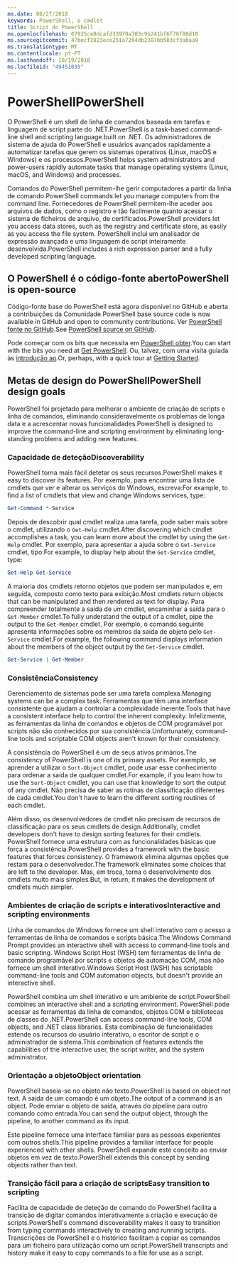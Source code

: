 ```yaml
---
ms.date: 08/27/2018
keywords: PowerShell, o cmdlet
title: Script do PowerShell
ms.openlocfilehash: 07925ce8dcafd33970a703c9b241bf6f76f88d10
ms.sourcegitcommit: 47becf2823ece251a7264db2387bb503cf3abaa9
ms.translationtype: MT
ms.contentlocale: pt-PT
ms.lasthandoff: 10/19/2018
ms.locfileid: "49451035"
---
```

# <a name="powershell"></a><span data-ttu-id="6dc65-103">PowerShell</span><span class="sxs-lookup"><span data-stu-id="6dc65-103">PowerShell</span></span>

<span data-ttu-id="6dc65-104">O PowerShell é um shell de linha de comandos baseada em tarefas e linguagem de script parte do .NET.</span><span class="sxs-lookup"><span data-stu-id="6dc65-104">PowerShell is a task-based command-line shell and scripting language built on .NET.</span></span>
<span data-ttu-id="6dc65-105">Os administradores de sistema de ajuda do PowerShell e usuários avançados rapidamente a automatizar tarefas que gerem os sistemas operativos (Linux, macOS e Windows) e os processos.</span><span class="sxs-lookup"><span data-stu-id="6dc65-105">PowerShell helps system administrators and power-users rapidly automate tasks that manage operating systems (Linux, macOS, and Windows) and processes.</span></span>

<span data-ttu-id="6dc65-106">Comandos do PowerShell permitem-lhe gerir computadores a partir da linha de comando.</span><span class="sxs-lookup"><span data-stu-id="6dc65-106">PowerShell commands let you manage computers from the command line.</span></span> <span data-ttu-id="6dc65-107">Fornecedores de PowerShell permitem-lhe aceder aos arquivos de dados, como o registro e tão facilmente quanto acessar o sistema de ficheiros de arquivo, de certificados.</span><span class="sxs-lookup"><span data-stu-id="6dc65-107">PowerShell providers let you access data stores, such as the registry and certificate store, as easily as you access the file system.</span></span> <span data-ttu-id="6dc65-108">PowerShell inclui um analisador de expressão avançada e uma linguagem de script inteiramente desenvolvida.</span><span class="sxs-lookup"><span data-stu-id="6dc65-108">PowerShell includes a rich expression parser and a fully developed scripting language.</span></span>

## <a name="powershell-is-open-source"></a><span data-ttu-id="6dc65-109">O PowerShell é o código-fonte aberto</span><span class="sxs-lookup"><span data-stu-id="6dc65-109">PowerShell is open-source</span></span>

<span data-ttu-id="6dc65-110">Código-fonte base do PowerShell está agora disponível no GitHub e aberta a contribuições da Comunidade.</span><span class="sxs-lookup"><span data-stu-id="6dc65-110">PowerShell base source code is now available in GitHub and open to community contributions.</span></span>
<span data-ttu-id="6dc65-111">Ver [PowerShell fonte no GitHub](https://github.com/powershell/powershell).</span><span class="sxs-lookup"><span data-stu-id="6dc65-111">See [PowerShell source on GitHub](https://github.com/powershell/powershell).</span></span>

<span data-ttu-id="6dc65-112">Pode começar com os bits que necessita em [PowerShell obter](https://github.com/PowerShell/PowerShell#get-powershell).</span><span class="sxs-lookup"><span data-stu-id="6dc65-112">You can start with the bits you need at [Get PowerShell](https://github.com/PowerShell/PowerShell#get-powershell).</span></span>
<span data-ttu-id="6dc65-113">Ou, talvez, com uma visita guiada às [introdução ao](https://github.com/PowerShell/PowerShell/blob/master/docs/learning-powershell).</span><span class="sxs-lookup"><span data-stu-id="6dc65-113">Or, perhaps, with a quick tour at [Getting Started](https://github.com/PowerShell/PowerShell/blob/master/docs/learning-powershell).</span></span>

## <a name="powershell-design-goals"></a><span data-ttu-id="6dc65-114">Metas de design do PowerShell</span><span class="sxs-lookup"><span data-stu-id="6dc65-114">PowerShell design goals</span></span>

<span data-ttu-id="6dc65-115">PowerShell foi projetado para melhorar o ambiente de criação de scripts e linha de comandos, eliminando consideravelmente os problemas de longa data e a acrescentar novas funcionalidades.</span><span class="sxs-lookup"><span data-stu-id="6dc65-115">PowerShell is designed to improve the command-line and scripting environment by eliminating long-standing problems and adding new features.</span></span>

### <a name="discoverability"></a><span data-ttu-id="6dc65-116">Capacidade de deteção</span><span class="sxs-lookup"><span data-stu-id="6dc65-116">Discoverability</span></span>

<span data-ttu-id="6dc65-117">PowerShell torna mais fácil detetar os seus recursos.</span><span class="sxs-lookup"><span data-stu-id="6dc65-117">PowerShell makes it easy to discover its features.</span></span> <span data-ttu-id="6dc65-118">Por exemplo, para encontrar uma lista de cmdlets que ver e alterar os serviços do Windows, escreva:</span><span class="sxs-lookup"><span data-stu-id="6dc65-118">For example, to find a list of cmdlets that view and change Windows services, type:</span></span>

```powershell
Get-Command *-Service
```

<span data-ttu-id="6dc65-119">Depois de descobrir qual cmdlet realiza uma tarefa, pode saber mais sobre o cmdlet, utilizando o `Get-Help` cmdlet.</span><span class="sxs-lookup"><span data-stu-id="6dc65-119">After discovering which cmdlet accomplishes a task, you can learn more about the cmdlet by using the `Get-Help` cmdlet.</span></span> <span data-ttu-id="6dc65-120">Por exemplo, para apresentar a ajuda sobre o `Get-Service` cmdlet, tipo:</span><span class="sxs-lookup"><span data-stu-id="6dc65-120">For example, to display help about the `Get-Service` cmdlet, type:</span></span>

```powershell
Get-Help Get-Service
```

<span data-ttu-id="6dc65-121">A maioria dos cmdlets retorno objetos que podem ser manipulados e, em seguida, composto como texto para exibição.</span><span class="sxs-lookup"><span data-stu-id="6dc65-121">Most cmdlets return objects that can be manipulated and then rendered as text for display.</span></span> <span data-ttu-id="6dc65-122">Para compreender totalmente a saída de um cmdlet, encaminhar a saída para o `Get-Member` cmdlet.</span><span class="sxs-lookup"><span data-stu-id="6dc65-122">To fully understand the output of a cmdlet, pipe the output to the `Get-Member` cmdlet.</span></span> <span data-ttu-id="6dc65-123">Por exemplo, o comando seguinte apresenta informações sobre os membros da saída de objeto pelo `Get-Service` cmdlet.</span><span class="sxs-lookup"><span data-stu-id="6dc65-123">For example, the following command displays information about the members of the object output by the `Get-Service` cmdlet.</span></span>

```powershell
Get-Service | Get-Member
```

### <a name="consistency"></a><span data-ttu-id="6dc65-124">Consistência</span><span class="sxs-lookup"><span data-stu-id="6dc65-124">Consistency</span></span>

<span data-ttu-id="6dc65-125">Gerenciamento de sistemas pode ser uma tarefa complexa.</span><span class="sxs-lookup"><span data-stu-id="6dc65-125">Managing systems can be a complex task.</span></span> <span data-ttu-id="6dc65-126">Ferramentas que têm uma interface consistente que ajudam a controlar a complexidade inerente.</span><span class="sxs-lookup"><span data-stu-id="6dc65-126">Tools that have a consistent interface help to control the inherent complexity.</span></span> <span data-ttu-id="6dc65-127">Infelizmente, as ferramentas da linha de comandos e objetos de COM programável por scripts não são conhecidos por sua consistência.</span><span class="sxs-lookup"><span data-stu-id="6dc65-127">Unfortunately, command-line tools and scriptable COM objects aren't known for their consistency.</span></span>

<span data-ttu-id="6dc65-128">A consistência do PowerShell é um de seus ativos primários.</span><span class="sxs-lookup"><span data-stu-id="6dc65-128">The consistency of PowerShell is one of its primary assets.</span></span> <span data-ttu-id="6dc65-129">Por exemplo, se aprender a utilizar o `Sort-Object` cmdlet, pode usar esse conhecimento para ordenar a saída de qualquer cmdlet.</span><span class="sxs-lookup"><span data-stu-id="6dc65-129">For example, if you learn how to use the `Sort-Object` cmdlet, you can use that knowledge to sort the output of any cmdlet.</span></span> <span data-ttu-id="6dc65-130">Não precisa de saber as rotinas de classificação diferentes de cada cmdlet.</span><span class="sxs-lookup"><span data-stu-id="6dc65-130">You don't have to learn the different sorting routines of each cmdlet.</span></span>

<span data-ttu-id="6dc65-131">Além disso, os desenvolvedores de cmdlet não precisam de recursos de classificação para os seus cmdlets de design.</span><span class="sxs-lookup"><span data-stu-id="6dc65-131">Additionally, cmdlet developers don't have to design sorting features for their cmdlets.</span></span> <span data-ttu-id="6dc65-132">PowerShell fornece uma estrutura com as funcionalidades básicas que força a consistência.</span><span class="sxs-lookup"><span data-stu-id="6dc65-132">PowerShell provides a framework with the basic features that forces consistency.</span></span> <span data-ttu-id="6dc65-133">O framework elimina algumas opções que restam para o desenvolvedor.</span><span class="sxs-lookup"><span data-stu-id="6dc65-133">The framework eliminates some choices that are left to the developer.</span></span> <span data-ttu-id="6dc65-134">Mas, em troca, torna o desenvolvimento dos cmdlets muito mais simples.</span><span class="sxs-lookup"><span data-stu-id="6dc65-134">But, in return, it makes the development of cmdlets much simpler.</span></span>

### <a name="interactive-and-scripting-environments"></a><span data-ttu-id="6dc65-135">Ambientes de criação de scripts e interativos</span><span class="sxs-lookup"><span data-stu-id="6dc65-135">Interactive and scripting environments</span></span>

<span data-ttu-id="6dc65-136">Linha de comandos do Windows fornece um shell interativo com o acesso a ferramentas de linha de comandos e scripts básica.</span><span class="sxs-lookup"><span data-stu-id="6dc65-136">The Windows Command Prompt provides an interactive shell with access to command-line tools and basic scripting.</span></span> <span data-ttu-id="6dc65-137">Windows Script Host (WSH) tem ferramentas de linha de comando programável por scripts e objetos de automação COM, mas não fornece um shell interativo.</span><span class="sxs-lookup"><span data-stu-id="6dc65-137">Windows Script Host (WSH) has scriptable command-line tools and COM automation objects, but doesn't provide an interactive shell.</span></span>

<span data-ttu-id="6dc65-138">PowerShell combina um shell interativo e um ambiente de script.</span><span class="sxs-lookup"><span data-stu-id="6dc65-138">PowerShell combines an interactive shell and a scripting environment.</span></span> <span data-ttu-id="6dc65-139">PowerShell pode acessar as ferramentas da linha de comandos, objetos COM e bibliotecas de classes do .NET.</span><span class="sxs-lookup"><span data-stu-id="6dc65-139">PowerShell can access command-line tools, COM objects, and .NET class libraries.</span></span> <span data-ttu-id="6dc65-140">Esta combinação de funcionalidades estende os recursos do usuário interativo, o escritor de script e o administrador de sistema.</span><span class="sxs-lookup"><span data-stu-id="6dc65-140">This combination of features extends the capabilities of the interactive user, the script writer, and the system administrator.</span></span>

### <a name="object-orientation"></a><span data-ttu-id="6dc65-141">Orientação a objeto</span><span class="sxs-lookup"><span data-stu-id="6dc65-141">Object orientation</span></span>

<span data-ttu-id="6dc65-142">PowerShell baseia-se no objeto não texto.</span><span class="sxs-lookup"><span data-stu-id="6dc65-142">PowerShell is based on object not text.</span></span> <span data-ttu-id="6dc65-143">A saída de um comando é um objeto.</span><span class="sxs-lookup"><span data-stu-id="6dc65-143">The output of a command is an object.</span></span> <span data-ttu-id="6dc65-144">Pode enviar o objeto de saída, através do pipeline para outro comando como entrada.</span><span class="sxs-lookup"><span data-stu-id="6dc65-144">You can send the output object, through the pipeline, to another command as its input.</span></span>

<span data-ttu-id="6dc65-145">Este pipeline fornece uma interface familiar para as pessoas experientes com outros shells.</span><span class="sxs-lookup"><span data-stu-id="6dc65-145">This pipeline provides a familiar interface for people experienced with other shells.</span></span> <span data-ttu-id="6dc65-146">PowerShell expande este conceito ao enviar objetos em vez de texto.</span><span class="sxs-lookup"><span data-stu-id="6dc65-146">PowerShell extends this concept by sending objects rather than text.</span></span>

### <a name="easy-transition-to-scripting"></a><span data-ttu-id="6dc65-147">Transição fácil para a criação de scripts</span><span class="sxs-lookup"><span data-stu-id="6dc65-147">Easy transition to scripting</span></span>

<span data-ttu-id="6dc65-148">Facilita de capacidade de deteção de comando do PowerShell facilita a transição de digitar comandos interativamente a criação e execução de scripts.</span><span class="sxs-lookup"><span data-stu-id="6dc65-148">PowerShell's command discoverability makes it easy to transition from typing commands interactively to creating and running scripts.</span></span> <span data-ttu-id="6dc65-149">Transcrições de PowerShell e o histórico facilitam a copiar os comandos para um ficheiro para utilização como um script.</span><span class="sxs-lookup"><span data-stu-id="6dc65-149">PowerShell transcripts and history make it easy to copy commands to a file for use as a script.</span></span>
